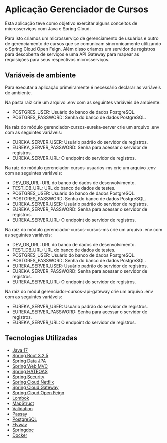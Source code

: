 # Aplicação Gerenciador de Cursos

Esta aplicação teve como objetivo exercitar alguns conceitos de microsserviços com Java e Spring Cloud. 

Para isto criamos um microsserviço de gerenciamento de usuários e outro de gerenciamento de cursos que se comunicam sincronicamente utilizando o Spring Cloud Open Feign. Além disso criamos um servidor de registros para descoberta de serviços e uma API Gateway para mapear as requisições para seus respectivos microsserviços.

## Variáveis de ambiente

Para executar a aplicação primeiramente é necessário declarar as variáveis de ambiente.

Na pasta raiz crie um arquivo .env com as seguintes variáveis de ambiente:

- POSTGRES_USER: Usuário do banco de dados PostgreSQL.
- POSTGRES_PASSWORD: Senha do banco de dados PostgreSQL.

Na raiz do módulo gerenciador-cursos-eureka-server crie um arquivo .env com as seguintes variáveis:

- EUREKA_SERVER_USER: Usuário padrão do servidor de registros.
- EUREKA_SERVER_PASSWORD: Senha para acessar o servidor de registros.
- EUREKA_SERVER_URL: O endpoint do servidor de registros.

Na raiz do módulo gerenciador-cursos-usuarios-ms crie um arquivo .env com as seguintes variáveis:

- DEV_DB_URL: URL do banco de dados de desenvolvimento.
- TEST_DB_URL: URL do banco de dados de testes.
- POSTGRES_USER: Usuário do banco de dados PostgreSQL.
- POSTGRES_PASSWORD: Senha do banco de dados PostgreSQL.
- EUREKA_SERVER_USER: Usuário padrão do servidor de registros.
- EUREKA_SERVER_PASSWORD: Senha para acessar o servidor de registros.
- EUREKA_SERVER_URL: O endpoint do servidor de registros.

Na raiz do módulo gerenciador-cursos-cursos-ms crie um arquivo .env com as seguintes variáveis:

- DEV_DB_URL: URL do banco de dados de desenvolvimento.
- TEST_DB_URL: URL do banco de dados de testes.
- POSTGRES_USER: Usuário do banco de dados PostgreSQL.
- POSTGRES_PASSWORD: Senha do banco de dados PostgreSQL.
- EUREKA_SERVER_USER: Usuário padrão do servidor de registros.
- EUREKA_SERVER_PASSWORD: Senha para acessar o servidor de registros.
- EUREKA_SERVER_URL: O endpoint do servidor de registros.

Na raiz do módul gerenciador-cursos-api-gateway crie um arquivo .env com as seguintes variáveis:

- EUREKA_SERVER_USER: Usuário padrão do servidor de registros.
- EUREKA_SERVER_PASSWORD: Senha para acessar o servidor de registros.
- EUREKA_SERVER_URL: O endpoint do servidor de registros.

## Tecnologias Utilizadas

- [Java 17](https://www.oracle.com/br/java/technologies/downloads/)
- [Spring Boot 3.2.5](https://spring.io/projects/spring-boot)
- [Spring Data JPA](https://spring.io/projects/spring-data-jpa)
- [Spring Web MVC](https://docs.spring.io/spring-framework/reference/web/webmvc.html)
- [Spring HATEOAS](https://spring.io/projects/spring-hateoas)
- [Spring Security](https://docs.spring.io/spring-security/reference/index.html)
- [Spring Cloud Netflix](https://cloud.spring.io/spring-cloud-netflix/reference/html/)
- [Spring Cloud Gateway](https://spring.io/projects/spring-cloud-gateway)
- [Spring Cloud Open Feign](https://spring.io/projects/spring-cloud-openfeign)
- [Lombok](https://projectlombok.org/)
- [MapStruct](https://mapstruct.org/)
- [Validation](https://docs.spring.io/spring-framework/reference/core/validation/beanvalidation.html)
- [Passay](https://www.passay.org/)
- [PostgreSQL](https://www.postgresql.org/)
- [Flyway](https://flywaydb.org/)
- [Springdoc](https://springdoc.org/#google_vignette)
- [Docker](https://www.docker.com/)

